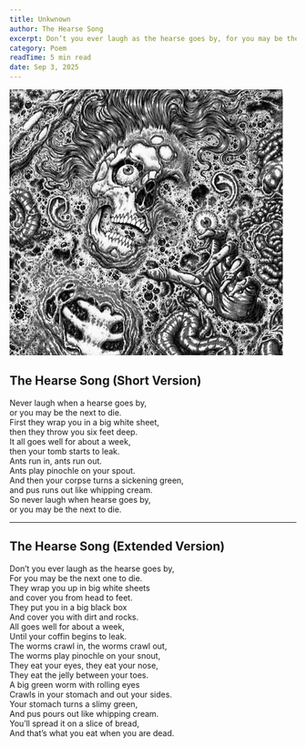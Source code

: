 ```yaml
---
title: Unkwnown
author: The Hearse Song
excerpt: Don’t you ever laugh as the hearse goes by, for you may be the next one to die.
category: Poem
readTime: 5 min read
date: Sep 3, 2025
---
```


![Skull](../assets/the-hearse-song/skull.jpeg)

## The Hearse Song (Short Version)

Never laugh when a hearse goes by,  
or you may be the next to die.  
First they wrap you in a big white sheet,  
then they throw you six feet deep.  
It all goes well for about a week,  
then your tomb starts to leak.  
Ants run in, ants run out.  
Ants play pinochle on your spout.  
And then your corpse turns a sickening green,  
and pus runs out like whipping cream.  
So never laugh when hearse goes by,  
or you may be the next to die.

---

## The Hearse Song (Extended Version)

Don’t you ever laugh as the hearse goes by,  
For you may be the next one to die.  
They wrap you up in big white sheets  
and cover you from head to feet.  
They put you in a big black box  
And cover you with dirt and rocks.  
All goes well for about a week,  
Until your coffin begins to leak.  
The worms crawl in, the worms crawl out,  
The worms play pinochle on your snout,  
They eat your eyes, they eat your nose,  
They eat the jelly between your toes.  
A big green worm with rolling eyes  
Crawls in your stomach and out your sides.  
Your stomach turns a slimy green,  
And pus pours out like whipping cream.  
You’ll spread it on a slice of bread,  
And that’s what you eat when you are dead.
